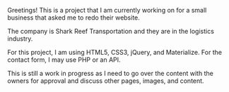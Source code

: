 Greetings! This is a project that I am currently working on for a small business that asked me to redo their website. 

The company is Shark Reef Transportation and they are in the logistics industry. 

For this project, I am using HTML5, CSS3, jQuery, and Materialize. For the contact form, I may use PHP or an API.

This is still a work in progress as I need to go over the content with the owners for approval and discuss other pages, images, and content.

